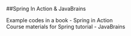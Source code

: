 
##Spring In Action & JavaBrains

Example codes in a book - Spring in Action  
Course materials for Spring tutorial - JavaBrains

